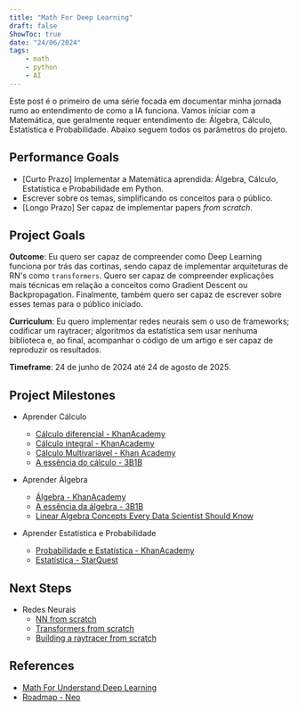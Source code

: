 ```yaml
---
title: "Math For Deep Learning"
draft: false
ShowToc: true
date: "24/06/2024"
tags:
    - math
    - python
    - AI
---
```


Este post é o primeiro de uma série focada em documentar minha jornada rumo ao entendimento de como a IA funciona. Vamos iniciar com a Matemática, que geralmente requer entendimento de: Álgebra, Cálculo, Estatística e Probabilidade. Abaixo seguem todos os parâmetros do projeto.

## Performance Goals

* [Curto Prazo] Implementar a Matemática aprendida: Álgebra, Cálculo, Estatística e Probabilidade em Python.
* Escrever sobre os temas, simplificando os conceitos para o público.
* [Longo Prazo] Ser capaz de implementar papers _from scratch_.
  
## Project Goals
**Outcome**: Eu quero ser capaz de compreender como Deep Learning funciona por trás das cortinas, sendo capaz de implementar arquiteturas de RN's como `transformers`. Quero ser capaz de compreender explicações mais técnicas em relação a conceitos como Gradient Descent ou Backpropagation. Finalmente, também quero ser capaz de escrever sobre esses temas para o público iniciado.

**Curriculum**: Eu quero implementar redes neurais sem o uso de frameworks; codificar um raytracer; algoritmos da estatística sem usar nenhuma biblioteca e, ao final, acompanhar o código de um artigo e ser capaz de reproduzir os resultados.

**Timeframe**: 24 de junho de 2024 até 24 de agosto de 2025.

## Project Milestones
* Aprender Cálculo
  - [Cálculo diferencial - KhanAcademy](https://pt.khanacademy.org/profile/me/courses)
  - [Cálculo integral - KhanAcademy](https://pt.khanacademy.org/math/integral-calculus)
  - [Cálculo Multivariável - Khan Academy](https://pt.khanacademy.org/math/multivariable-calculus)
  - [A essência do cálculo - 3B1B](https://www.youtube.com/watch?v=WUvTyaaNkzM&list=PLZHQObOWTQDMsr9K-rj53DwVRMYO3t5Yr)

* Aprender Álgebra
  - [Álgebra - KhanAcademy](https://pt.khanacademy.org/math/linear-algebra)
  - [A essência da álgebra - 3B1B](https://www.youtube.com/watch?v=fNk_zzaMoSs&list=PLZHQObOWTQDPD3MizzM2xVFitgF8hE_ab)
  - [Linear Algebra Concepts Every Data Scientist Should Know](https://medium.com/bitgrit-data-science-publication/linear-algebra-concepts-every-data-scientist-should-know-18b00bd453dd)

* Aprender Estatística e Probabilidade
  - [Probabilidade e Estatística - KhanAcademy](https://pt.khanacademy.org/math/statistics-probability)
  - [Estatística - StarQuest](https://www.youtube.com/watch?v=qBigTkBLU6g&list=PLblh5JKOoLUK0FLuzwntyYI10UQFUhsY9)

## Next Steps 
* Redes Neurais
  - [NN from scratch](https://www.youtube.com/watch?v=Wo5dMEP_BbI&list=PLQVvvaa0QuDcjD5BAw2DxE6OF2tius3V3)
  - [Transformers from scratch](https://www.youtube.com/watch?v=ISNdQcPhsts)
  - [Building a raytracer from scratch](https://www.youtube.com/watch?v=KaCe63v4D_Q&list=PL8ENypDVcs3H-TxOXOzwDyCm5f2fGXlIS)

## References
- [Math For Understand Deep Learning](https://www.amazon.com/Math-Deep-Learning-Understand-Networks/dp/1718501900)
- [Roadmap - Neo](https://medium.com/bitgrit-data-science-publication/a-roadmap-to-learn-ai-in-2024-cc30c6aa6e16#3aff)
